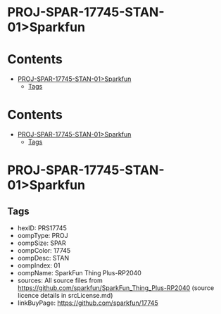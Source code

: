 
PROJ-SPAR-17745-STAN-01>Sparkfun
================================

Contents
========

* [PROJ-SPAR-17745-STAN-01>Sparkfun](#proj-spar-17745-stan-01sparkfun)
	* [Tags](#tags)

Contents
========

* [PROJ-SPAR-17745-STAN-01>Sparkfun](#proj-spar-17745-stan-01sparkfun)
	* [Tags](#tags)

# PROJ-SPAR-17745-STAN-01>Sparkfun

## Tags

- hexID: PRS17745
- oompType: PROJ
- oompSize: SPAR
- oompColor: 17745
- oompDesc: STAN
- oompIndex: 01
- oompName: SparkFun Thing Plus-RP2040
- sources: All source files from https://github.com/sparkfun/SparkFun_Thing_Plus-RP2040 (source licence details in srcLicense.md)
- linkBuyPage: https://github.com/sparkfun/17745
